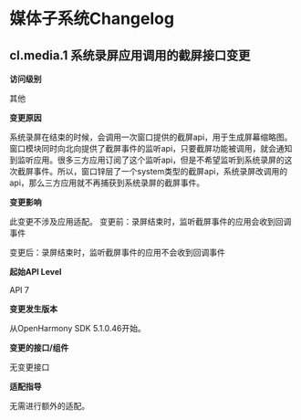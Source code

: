 # 媒体子系统Changelog

## cl.media.1 系统录屏应用调用的截屏接口变更

**访问级别**

其他

**变更原因**

系统录屏在结束的时候，会调用一次窗口提供的截屏api，用于生成屏幕缩略图。窗口模块同时向北向提供了截屏事件的监听api，只要截屏功能被调用，就会通知到监听应用。很多三方应用订阅了这个监听api，但是不希望监听到系统录屏的这次截屏事件。所以，窗口锌层了一个system类型的截屏api，系统录屏改调用的api，那么三方应用就不再捕获到系统录屏的截屏事件。

**变更影响**

此变更不涉及应用适配。
变更前：录屏结束时，监听截屏事件的应用会收到回调事件

变更后：录屏结束时，监听截屏事件的应用不会收到回调事件

**起始API Level**

API 7

**变更发生版本**

从OpenHarmony SDK 5.1.0.46开始。

**变更的接口/组件**

无变更接口

**适配指导**

无需进行额外的适配。
